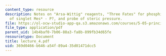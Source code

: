 ```yaml
---
content_type: resource
description: Notes on "Arsa-Wittig" reagents, "Three Fates" for phosphinidenes, structure
  of singlet Mes* - P?, and probe of steric pressure.
file: https://ol-ocw-studio-app-qa.s3.amazonaws.com/courses/5-05-principles-of-inorganic-chemistry-iii-spring-2005/369d0466b646a54f89a435d01471dcc5_lecture_4.pdf
file_type: application/pdf
parent_uid: 14b4baf0-7b06-88a3-fa8b-899fb34d65fe
resourcetype: Document
title: lecture_4.pdf
uid: 369d0466-b646-a54f-89a4-35d01471dcc5
---
```

